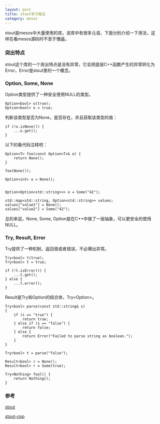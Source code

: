 ```yaml
---
layout: post
title: stout学习笔记
category: mesos 
---
```

stout是mesos中大量使用的库，该库中有很多元语，下面分别介绍一下用法，这样在看mesos源码时不至于懵逼。

### 突出特点
stout这个库的一个突出特点是没有异常，它会把底层C++函数产生的异常转化为Error，Error是stout里的一个概念。

### Option, Some, None
Option类型提供了一种安全使用NULL的类型。
```
Option<bool> o(true);
Option<bool> o = true;
```

判断该类型是否为None，是否存在，并且获取该类型的值：
```
if (!o.isNone()) {
    ...o.get();    
}
```

以下的看代码注释吧：
```
Option<T> foo(const Option<T>& o) {
    return None();    
}

foo(None());

Option<int> o = None();


Option<Option<std::string>>> o = Some("42");

std::map<std::string, Option<std::string>> values;
values["value1"] = None();
values["value2"] = Some("42");

```

总的来说，None, Some, Option是在C++中做了一层抽象，可以更安全的使用NULL。

### Try, Result, Error
Try提供了一种机制，返回值或者错误，不必爆出异常。
```
Try<bool> t(true);
Try<bool> t = true;

if (!t.isError()) {
    ...t.get();    
} else {
    ...t.error();    
}
```
Result是Try和Option的结合体，Try<Option<T>>。
```
Try<bool> parse(const std::string& s)
{
    if (s == "true") {
        return true;    
    } else if (s == "false") {
        return false;    
    } else {
        return Error("Failed to parse string as boolean.");    
    }
}

Try<bool> t = parse("false");

Result<bool> r = None();
Result<bool> r = Some(true);

Try<Nothing> fool() {
    return Nothing();    
}

```


### 参考
[stout](https://github.com/3rdparty/stout)

[stout-cpp](https://github.com/euskadi31/stout-cpp)
